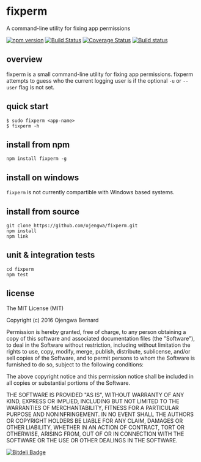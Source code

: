 # fixperm
A command-line utility for fixing app permissions

[![npm version](https://badge.fury.io/js/fixperm.svg)](https://badge.fury.io/js/fixperm) [![Build Status](https://travis-ci.org/ojengwa/fixperm.svg?branch=master)](https://travis-ci.org/ojengwa/fixperm) [![Coverage Status](https://coveralls.io/repos/github/ojengwa/fixperm/badge.svg?branch=master)](https://coveralls.io/github/ojengwa/fixperm?branch=master) [![Build status](https://ci.appveyor.com/api/projects/status/5vkkhb1097fmenk4?svg=true)](https://ci.appveyor.com/project/ojengwa/fixperm)

## overview

fixperm is a small command-line utility for fixing app permissions. fixperm attempts to guess who the current logging user is if the optional `-u` or `--user` flag is not set.


## quick start

    $ sudo fixperm <app-name>
    $ fixperm -h


## install from npm

    npm install fixperm -g


## install on windows

`fixperm` is not currently compartible with Windows based systems.


## install from source

    git clone https://github.com/ojengwa/fixperm.git
    npm install
    npm link

## unit & integration tests

    cd fixperm
    npm test


## license

The MIT License (MIT)

Copyright (c) 2016 Ojengwa Bernard

Permission is hereby granted, free of charge, to any person obtaining a copy
of this software and associated documentation files (the "Software"), to deal
in the Software without restriction, including without limitation the rights
to use, copy, modify, merge, publish, distribute, sublicense, and/or sell
copies of the Software, and to permit persons to whom the Software is
furnished to do so, subject to the following conditions:

The above copyright notice and this permission notice shall be included in all
copies or substantial portions of the Software.

THE SOFTWARE IS PROVIDED "AS IS", WITHOUT WARRANTY OF ANY KIND, EXPRESS OR
IMPLIED, INCLUDING BUT NOT LIMITED TO THE WARRANTIES OF MERCHANTABILITY,
FITNESS FOR A PARTICULAR PURPOSE AND NONINFRINGEMENT. IN NO EVENT SHALL THE
AUTHORS OR COPYRIGHT HOLDERS BE LIABLE FOR ANY CLAIM, DAMAGES OR OTHER
LIABILITY, WHETHER IN AN ACTION OF CONTRACT, TORT OR OTHERWISE, ARISING FROM,
OUT OF OR IN CONNECTION WITH THE SOFTWARE OR THE USE OR OTHER DEALINGS IN THE
SOFTWARE.



[![Bitdeli Badge](https://d2weczhvl823v0.cloudfront.net/ojengwa/fixperm/trend.png)](https://bitdeli.com/free "Bitdeli Badge")

